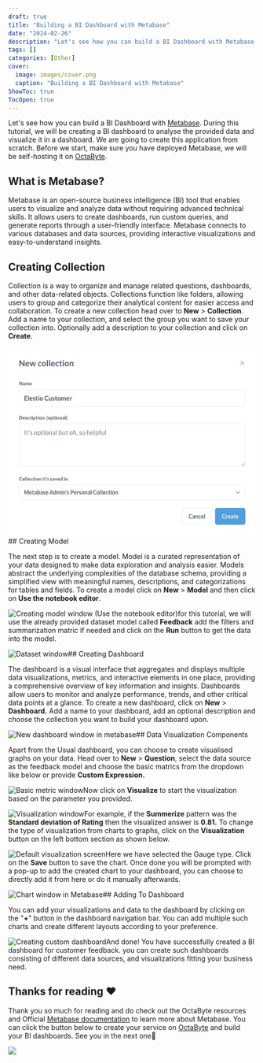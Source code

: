 ```yaml
---
draft: true
title: "Building a BI Dashboard with Metabase"
date: "2024-02-26"
description: "Let's see how you can build a BI Dashboard with Metabase. During this tutorial, we will be creating a BI dashboard to analyse the provided data and visualize it in a dashboard. We are going to create this application from scratch. Before we start, make sure you have"
tags: []
categories: [Other]
cover:
  image: images/cover.png
  caption: "Building a BI Dashboard with Metabase"
ShowToc: true
TocOpen: true
---
```



Let's see how you can build a BI Dashboard with [Metabase](https://octabyte.io/open-source/metabase?ref=blog.octabyte.io). During this tutorial, we will be creating a BI dashboard to analyse the provided data and visualize it in a dashboard. We are going to create this application from scratch. Before we start, make sure you have deployed Metabase, we will be self\-hosting it on [OctaByte](https://octabyte.io/open-source/metabase?ref=blog.octabyte.io).

## What is Metabase?

Metabase is an open\-source business intelligence (BI) tool that enables users to visualize and analyze data without requiring advanced technical skills. It allows users to create dashboards, run custom queries, and generate reports through a user\-friendly interface. Metabase connects to various databases and data sources, providing interactive visualizations and easy\-to\-understand insights.

## Creating Collection

Collection is a way to organize and manage related questions, dashboards, and other data\-related objects. Collections function like folders, allowing users to group and categorize their analytical content for easier access and collaboration. To create a new collection head over to **New** \> **Collection**. Add a name to your collection, and select the group you want to save your collection into. Optionally add a description to your collection and click on **Create**.

![Creating new collection window](images/Screenshot-2024-05-26-at-1.13.07-PM.jpg)## Creating Model

The next step is to create a model. Model is a curated representation of your data designed to make data exploration and analysis easier. Models abstract the underlying complexities of the database schema, providing a simplified view with meaningful names, descriptions, and categorizations for tables and fields. To create a model click on **New** \> **Model** and then click on **Use the notebook editor**. 

![Creating model window (Use the notebook editor)](https://blog.elest.io/content/images/2024/05/Screenshot-2024-05-26-at-1.13.55-PM.jpg)for this tutorial, we will use the already provided dataset model called **Feedback** add the filters and summarization matric if needed and click on the **Run** button to get the data into the model.

![Dataset window](https://blog.elest.io/content/images/2024/05/Screenshot-2024-05-26-at-1.14.18-PM.jpg)## Creating Dashboard

The dashboard is a visual interface that aggregates and displays multiple data visualizations, metrics, and interactive elements in one place, providing a comprehensive overview of key information and insights. Dashboards allow users to monitor and analyze performance, trends, and other critical data points at a glance. To create a new dashboard, click on **New** \> **Dashboard.** Add a name to your dashboard, add an optional description and choose the collection you want to build your dashboard upon.

![New dashboard window in metabase](https://blog.elest.io/content/images/2024/05/Screenshot-2024-05-26-at-1.14.58-PM.jpg)## Data Visualization Components

Apart from the Usual dashboard, you can choose to create visualised graphs on your data. Head over to **New** \> **Question**, select the data source as the feedback model and choose the basic matrics from the dropdown like below or provide **Custom Expression.**

![Basic metric window](https://blog.elest.io/content/images/2024/05/Screenshot-2024-05-26-at-1.30.55-PM.jpg)Now click on **Visualize** to start the visualization based on the parameter you provided.

![Visualization window](https://blog.elest.io/content/images/2024/05/Screenshot-2024-05-26-at-1.41.40-PM.jpg)For example, if the **Summerize** pattern was the **Standard deviation of Rating** then the visualized answer is **0\.81\.** To change the type of visualization from charts to graphs, click on the **Visualization** button on the left bottom section as shown below.

![Default visualization screen](https://blog.elest.io/content/images/2024/05/Screenshot-2024-05-26-at-1.59.23-PM-1.jpg)Here we have selected the Gauge type. Click on the **Save** button to save the chart. Once done you will be prompted with a pop\-up to add the created chart to your dashboard, you can choose to directly add it from here or do it manually afterwards.

![Chart window in Metabase](https://blog.elest.io/content/images/2024/05/Screenshot-2024-05-26-at-2.00.27-PM.jpg)## Adding To Dashboard

You can add your visualizations and data to the dashboard by clicking on the "**\+**" button in the dashboard navigation bar. You can add multiple such charts and create different layouts according to your preference.

![Creating custom dashboard](https://blog.elest.io/content/images/2024/05/Screenshot-2024-05-26-at-2.01.15-PM.jpg)And done! You have successfully created a BI dashboard for customer feedback. you can create such dashboards consisting of different data sources, and visualizations fitting your business need. 

## **Thanks for reading ❤️**

Thank you so much for reading and do check out the OctaByte resources and Official [Metabase documentation](https://www.metabase.com/docs/latest/?ref=blog.octabyte.io) to learn more about Metabase. You can click the button below to create your service on [OctaByte](https://octabyte.io/open-source/metabase?ref=blog.octabyte.io) and build your BI dashboards. See you in the next one👋

[![](https://pub-da36157c854648669813f3f76c526c2b.r2.dev/deploy-on-elestio-black.png)](https://octabyte.io/open-source/metabase?ref=blog.octabyte.io)

